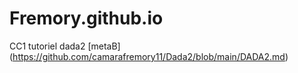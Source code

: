 # Fremory.github.io
CC1 tutoriel dada2 [metaB] (https://github.com/camarafremory11/Dada2/blob/main/DADA2.md)
